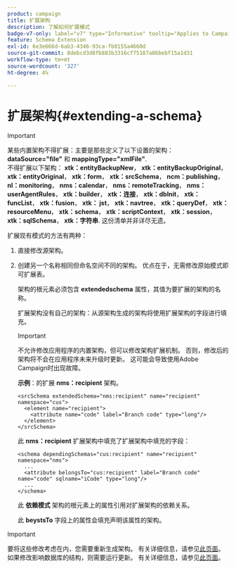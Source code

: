 ```yaml
---
product: campaign
title: 扩展架构
description: 了解如何扩展模式
badge-v7-only: label="v7" type="Informative" tooltip="Applies to Campaign Classic v7 only"
feature: Schema Extension
exl-id: 6e3e666d-6ab3-4346-93ca-fb0155a4660d
source-git-commit: 8debcd3d8fb883b3316cf75187a86bebf15a1d31
workflow-type: tm+mt
source-wordcount: '327'
ht-degree: 4%

---
```


# 扩展架构{#extending-a-schema}

>[!IMPORTANT]
>
>某些内置架构不得扩展：主要是那些定义了以下设置的架构：\
>**dataSource=&quot;file&quot;** 和 **mappingType=&quot;xmlFile&quot;**.\
>不得扩展以下架构： **xtk：entityBackupNew**， **xtk：entityBackupOriginal**， **xtk：entityOriginal**， **xtk：form**， **xtk：srcSchema**， **ncm：publishing**， **nl：monitoring**， **nms：calendar**， **nms：remoteTracking**， **nms：userAgentRules**， **xtk：builder**， **xtk：连接**， **xtk：dbInit**， **xtk：funcList**， **xtk：fusion**， **xtk： jst**， **xtk：navtree**， **xtk：queryDef**， **xtk：resourceMenu**， **xtk：schema**， **xtk：scriptContext**， **xtk：session**， **xtk：sqlSchema**， **xtk：字符串**.
>这份清单并非详尽无遗。

扩展现有模式的方法有两种：

1. 直接修改源架构。
1. 创建另一个名称相同但命名空间不同的架构。 优点在于，无需修改原始模式即可扩展表。

   架构的根元素必须包含 **extendedschema** 属性，其值为要扩展的架构的名称。

   扩展架构没有自己的架构：从源架构生成的架构将使用扩展架构的字段进行填充。

   >[!IMPORTANT]
   >
   >不允许修改应用程序的内置架构，但可以修改架构扩展机制。 否则，修改后的架构将不会在应用程序未来升级时更新。 这可能会导致使用Adobe Campaign时出现故障。

   **示例**：的扩展 **nms：recipient** 架构。

   ```
   <srcSchema extendedSchema="nms:recipient" name="recipient" namespace="cus">
     <element name="recipient">
       <attribute name="code" label="Branch code" type="long"/>
     </element>
   </srcSchema>
   ```

   此 **nms：recipient** 扩展架构中填充了扩展架构中填充的字段：

   ```
   <schema dependingSchemas="cus:recipient" name="recipient" namespace="nms">
     ...
     <attribute belongsTo="cus:recipient" label="Branch code" name="code" sqlname="iCode" type="long"/>
     ...
   </schema>
   ```

   此 **依赖模式** 架构的根元素上的属性引用对扩展架构的依赖关系。

   此 **beystsTo** 字段上的属性会填充声明该属性的架构。

>[!IMPORTANT]
>
>要将这些修改考虑在内，您需要重新生成架构。 有关详细信息，请参见[此页面](../../configuration/using/regenerating-schemas.md)。\
>如果修改影响数据库的结构，则需要运行更新。 有关详细信息，请参见[此页面](../../configuration/using/updating-the-database-structure.md)。
